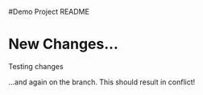 #Demo Project README


# New Changes...


Testing changes

...and again on the branch.
This should result in conflict!
